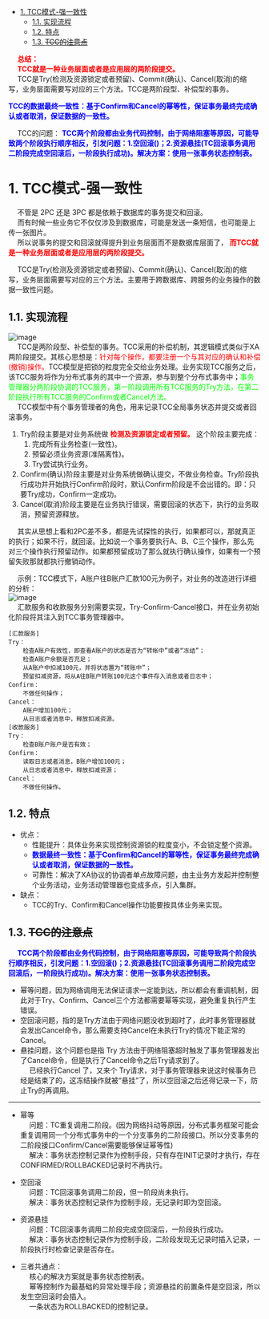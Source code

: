 
<!-- TOC -->

- [1. TCC模式-强一致性](#1-tcc模式-强一致性)
    - [1.1. 实现流程](#11-实现流程)
    - [1.2. 特点](#12-特点)
    - [1.3. ~~TCC的注意点~~](#13-tcc的注意点)

<!-- /TOC -->

&emsp; **<font color = "red">总结：</font>**  
&emsp; **<font color = "red">TCC就是一种业务层面或者是应用层的两阶段提交。</font>**  
&emsp; TCC是Try(检测及资源锁定或者预留)、Commit(确认)、Cancel(取消)的缩写，业务层面需要写对应的三个方法。TCC是两阶段型、补偿型的事务。  

**<font color = "blue">TCC的数据最终一致性：基于Confirm和Cancel的幂等性，保证事务最终完成确认或者取消，保证数据的一致性。</font>**  

&emsp; TCC的问题： **<font color = "blue">TCC两个阶段都由业务代码控制，由于网络阻塞等原因，可能导致两个阶段执行顺序相反，引发问题：1.空回滚()；2.资源悬挂(TC回滚事务调用二阶段完成空回滚后，一阶段执行成功)。解决方案：使用一张事务状态控制表。</font>**    

# 1. TCC模式-强一致性 
&emsp; 不管是 2PC 还是 3PC 都是依赖于数据库的事务提交和回滚。  
&emsp; 而有时候一些业务它不仅仅涉及到数据库，可能是发送一条短信，也可能是上传一张图片。  
&emsp; 所以说事务的提交和回滚就得提升到业务层面而不是数据库层面了， **<font color = "red">而TCC就是一种业务层面或者是应用层的两阶段提交。</font>**  

&emsp; TCC是Try(检测及资源锁定或者预留)、Commit(确认)、Cancel(取消)的缩写，业务层面需要写对应的三个方法。主要用于跨数据库、跨服务的业务操作的数据一致性问题。    

## 1.1. 实现流程  
![image](https://gitee.com/wt1814/pic-host/raw/master/images/microService/problems/problem-9.png)  
&emsp; TCC是两阶段型、补偿型的事务。TCC采用的补偿机制，其逻辑模式类似于XA两阶段提交。其核心思想是：<font color = "red">针对每个操作，都要注册一个与其对应的确认和补偿(撤销)操作。</font>TCC模型是把锁的粒度完全交给业务处理。业务实现TCC服务之后，该TCC服务将作为分布式事务的其中一个资源，参与到整个分布式事务中；<font color = "lime">事务管理器分两阶段协调的TCC服务，第一阶段调用所有TCC服务的Try方法，在第二阶段执行所有TCC服务的Confirm或者Cancel方法。</font>  
&emsp; TCC模型中有个事务管理者的角色，用来记录TCC全局事务状态并提交或者回滚事务。  

1. Try阶段主要是对业务系统做 **<font color = "red">检测及资源锁定或者预留。</font>** 这个阶段主要完成：  
    1. 完成所有业务检查(一致性)。  
    2. 预留必须业务资源(准隔离性)。  
    3. Try尝试执行业务。
2. Confirm(确认)阶段主要是对业务系统做确认提交，不做业务检查。Try阶段执行成功并开始执行Confirm阶段时，默认Confirm阶段是不会出错的。即：只要Try成功，Confirm一定成功。  
3. Cancel(取消)阶段主要是在业务执行错误，需要回滚的状态下，执行的业务取消，预留资源释放。  

&emsp; 其实从思想上看和2PC差不多，都是先试探性的执行，如果都可以，那就真正的执行；如果不行，就回滚。比如说一个事务要执行A、B、C三个操作，那么先对三个操作执行预留动作。如果都预留成功了那么就执行确认操作，如果有一个预留失败那就都执行撤销动作。  

&emsp; 示例：TCC模式下，A账户往B账户汇款100元为例子，对业务的改造进行详细的分析：  
![image](https://gitee.com/wt1814/pic-host/raw/master/images/microService/problems/problem-40.png)  
&emsp; 汇款服务和收款服务分别需要实现，Try-Confirm-Cancel接口，并在业务初始化阶段将其注入到TCC事务管理器中。  

```text
[汇款服务]
Try：
    检查A账户有效性，即查看A账户的状态是否为“转帐中”或者“冻结”；
    检查A账户余额是否充足；
    从A账户中扣减100元，并将状态置为“转账中”；
    预留扣减资源，将从A往B账户转账100元这个事件存入消息或者日志中；
Confirm：
    不做任何操作；
Cancel：
    A账户增加100元；
    从日志或者消息中，释放扣减资源。
[收款服务]
Try：
    检查B账户账户是否有效；
Confirm：
    读取日志或者消息，B账户增加100元；
    从日志或者消息中，释放扣减资源；
Cancel：
    不做任何操作。
```

## 1.2. 特点  
* 优点：  
    * 性能提升：具体业务来实现控制资源锁的粒度变小，不会锁定整个资源。  
    * **<font color = "blue">数据最终一致性：基于Confirm和Cancel的幂等性，保证事务最终完成确认或者取消，保证数据的一致性。</font>**  
    * 可靠性：解决了XA协议的协调者单点故障问题，由主业务方发起并控制整个业务活动，业务活动管理器也变成多点，引入集群。  
* 缺点：  
    * TCC的Try、Confirm和Cancel操作功能要按具体业务来实现。  

## 1.3. ~~TCC的注意点~~  
<!-- 
https://blog.csdn.net/xiaozhu0301/article/details/111322711
-->

&emsp; **<font color = "blue">TCC两个阶段都由业务代码控制，由于网络阻塞等原因，可能导致两个阶段执行顺序相反，引发问题：1.空回滚()；2.资源悬挂(TC回滚事务调用二阶段完成空回滚后，一阶段执行成功)。解决方案：使用一张事务状态控制表。</font>**  

* 幂等问题，因为网络调用无法保证请求一定能到达，所以都会有重调机制，因此对于Try、Confirm、Cancel三个方法都需要幂等实现，避免重复执行产生错误。  
* 空回滚问题，指的是Try方法由于网络问题没收到超时了，此时事务管理器就会发出Cancel命令，那么需要支持Cancel在未执行Try的情况下能正常的Cancel。  
* 悬挂问题，这个问题也是指 Try 方法由于网络阻塞超时触发了事务管理器发出了Cancel命令，但是执行了Cancel命令之后Try请求到了。  
&emsp; 已经执行Cancel 了，又来个 Try请求，对于事务管理器来说这时候事务已经是结束了的，这冻结操作就被“悬挂”了，所以空回滚之后还得记录一下，防止Try的再调用。

-----

* 幂等  
&emsp; 问题：TC重复调用二阶段。(因为网络抖动等原因，分布式事务框架可能会重复调用同一个分布式事务中的一个分支事务的二阶段接口。所以分支事务的二阶段接口Confirm/Cancel需要能够保证幂等性)  
&emsp; 解决：事务状态控制记录作为控制手段，只有存在INIT记录时才执行，存在CONFIRMED/ROLLBACKED记录时不再执行。  

* 空回滚  
&emsp; 问题：TC回滚事务调用二阶段，但一阶段尚未执行。  
&emsp; 解决：事务状态控制记录作为控制手段，无记录时即为空回滚。  

* 资源悬挂  
&emsp; 问题：TC回滚事务调用二阶段完成空回滚后，一阶段执行成功。  
&emsp; 解决：事务状态控制记录作为控制手段，二阶段发现无记录时插入记录，一阶段执行时检查记录是否存在。  

* 三者共通点：  
&emsp; 核心的解决方案就是事务状态控制表。  
&emsp; 幂等控制作为最基础的异常处理手段；资源悬挂的前置条件是空回滚，所以发生空回滚时会插入。  
&emsp; 一条状态为ROLLBACKED的控制记录。
